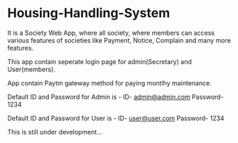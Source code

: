 # Housing-Handling-System
It is a Society Web App, where all society, where members can access various features of societies like Payment, Notice, Complain and many more features.

This app contain seperate login page for admin(Secretary) and User(members).

App contain Paytm gateway method for paying montlhy maintenance. 

Default ID and Password for Admin is - 
ID- admin@admin.com
Password- 1234

Default ID and Password for User is - 
ID- user@user.com
Password- 1234

This is still under development...
